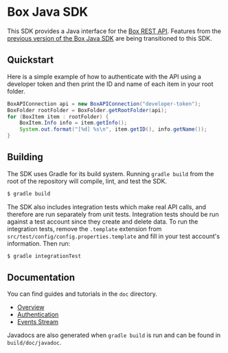 Box Java SDK
============

This SDK provides a Java interface for the [Box REST API](https://developers.box.com/docs/). Features from the [previous version of the Box Java SDK](https://github.com/box/box-java-sdk-v2) are being transitioned to this SDK.

Quickstart
----------

Here is a simple example of how to authenticate with the API using a developer token and then print the ID and name of each item in your root folder.

```java
BoxAPIConnection api = new BoxAPIConnection("developer-token");
BoxFolder rootFolder = BoxFolder.getRootFolder(api);
for (BoxItem item : rootFolder) {
    BoxItem.Info info = item.getInfo();
    System.out.format("[%d] %s\n", item.getID(), info.getName());
}
```

Building
--------

The SDK uses Gradle for its build system. Running `gradle build` from the root of the repository will compile, lint, and test the SDK.

```bash
$ gradle build
```

The SDK also includes integration tests which make real API calls, and therefore are run separately from unit tests. Integration tests should be run against a test account since they create and delete data. To run the integration tests, remove the `.template` extension from `src/test/config/config.properties.template` and fill in your test account's information. Then run:

```bash
$ gradle integrationTest
```

Documentation
-------------

You can find guides and tutorials in the `doc` directory.

* [Overview](doc/overview.md)
* [Authentication](doc/authentication.md)
* [Events Stream](doc/events.md)

Javadocs are also generated when `gradle build` is run and can be found in `build/doc/javadoc`.
